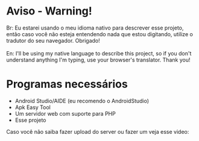 # Aviso - Warning!
Br: Eu estarei usando o meu idioma nativo para descrever esse projeto, então caso você não esteja entendendo nada que estou digitando, utilize o tradutor do seu navegador. Obrigado!<br></br>
En: I'll be using my native language to describe this project, so if you don't understand anything I'm typing, use your browser's translator.  Thank you!

# Programas necessários
- Android Studio/AIDE (eu recomendo o AndroidStudio)
- Apk Easy Tool
- Um servidor web com suporte para PHP
- Esse projeto

Caso você não saiba fazer upload do server ou fazer um veja esse video:

